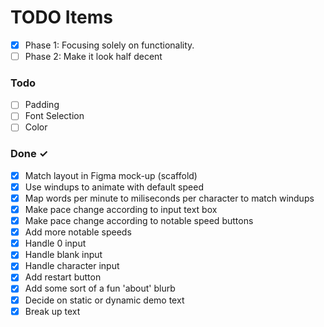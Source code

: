 # TODO Items

- [x] Phase 1: Focusing solely on functionality.
- [ ] Phase 2: Make it look half decent

### Todo

- [ ] Padding
- [ ] Font Selection
- [ ] Color

### Done ✓

- [x] Match layout in Figma mock-up (scaffold)
- [x] Use windups to animate with default speed
- [x] Map words per minute to miliseconds per character to match windups
- [x] Make pace change according to input text box
- [x] Make pace change according to notable speed buttons
- [x] Add more notable speeds
- [x] Handle 0 input
- [x] Handle blank input
- [x] Handle character input
- [x] Add restart button
- [x] Add some sort of a fun 'about' blurb
- [x] Decide on static or dynamic demo text
- [x] Break up text
